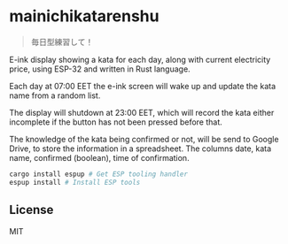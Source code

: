 # mainichikatarenshu

> 毎日型練習して！

E-ink display showing a kata for each day, along with current electricity price, using ESP-32 and written in Rust language.

Each day at 07:00 EET the e-ink screen will wake up and update the kata name from a random list.

The display will shutdown at 23:00 EET, which will record the kata either incomplete if the button has not been pressed before that.

The knowledge of the kata being confirmed or not, will be send to Google Drive, to store the information in a spreadsheet. The columns date, kata name, confirmed (boolean), time of confirmation.

```sh
cargo install espup # Get ESP tooling handler
espup install # Install ESP tools
```


## License

MIT
